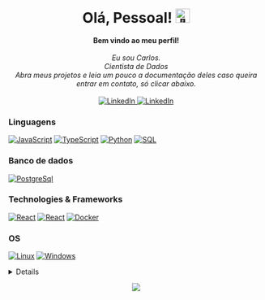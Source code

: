 <h1 align="center">Olá, Pessoal! <img src="https://github.com/wervlad/wervlad/assets/24524555/766d336d-b87d-44ba-807c-c51de2bc6b4d" width="28px" alt="👋"></h1>

<p align="center">
    <b>Bem vindo ao meu perfil!</b><br><br>
    <i>
        Eu sou Carlos.<br>
        Cientista de Dados<br>
        Abra meus projetos e leia um pouco a documentação deles caso queira entrar em contato, só clicar abaixo.<br>
    </i><br>
    <a href="https://www.linkedin.com/in/carloosf">
        <img src="https://img.shields.io/badge/linkedin-blue?style=flat-&logo=linkedin" alt="LinkedIn">
    </a>
    <a href="mailto:contato.carlossilvaf@gmail.com">
        <img src="https://img.shields.io/badge/gmail-white?style=for-the-badge-&logo=gmail" alt="LinkedIn">
    </a>
</p>

### Linguagens
[![JavaScript](https://img.shields.io/badge/javascript-black?style=for-the-badge&logo=javascript)](https://github.com/carloosf)
[![TypeScript](https://img.shields.io/badge/javascript-black?style=for-the-badge&logo=typescript)](https://github.com/carloosf)
[![Python](https://img.shields.io/badge/python-black?style=for-the-badge&logo=python)](https://github.com/carloosf)
[![SQL](https://img.shields.io/badge/sql-black?style=for-the-badge&logo=mysql)](https://github.com/carloosf)

### Banco de dados
[![PostgreSql](https://img.shields.io/badge/mysql-black?style=for-the-badge&logo=postgresql)](https://github.com/carloosf)

### Technologies & Frameworks
[![React](https://img.shields.io/badge/react-black?style=for-the-badge&logo=react)](https://github.com/carloosf)
[![React](https://img.shields.io/badge/nextjs-black?style=for-the-badge&logo=next)](https://github.com/carloosf)
[![Docker](https://img.shields.io/badge/docker-black?style=for-the-badge&logo=docker)](https://hub.docker.com/u/carloosf)

### OS
[![Linux](https://img.shields.io/badge/linux-black?style=for-the-badge&logo=Linux)](https://github.com/carloosf)
[![Windows](https://img.shields.io/badge/Windows-black?style=for-the-badge&logo=Windows)](https://github.com/carloosf)

<details>
<p align="center">
  <a href="https://github.com/carloosf">
    <img src="http://github-profile-summary-cards.vercel.app/api/cards/profile-details?username=carloosf&theme=transparent" />
  </a>
  <a href="https://github.com/carloosf">
    <img src="https://github-readme-streak-stats.herokuapp.com/?user=carloosf&hide_border=true&card_width=338&theme=transparent" />
  </a>
  <a href="https://github.com/carloosf">
    <img src="http://github-profile-summary-cards.vercel.app/api/cards/stats?username=carloosf&theme=transparent" />
  </a>
</p>
</details>

<p align="center">
  <a href="https://github.com/carloosf">
    <img src="https://komarev.com/ghpvc/?username=carloosf&color=blue&style=flat)" />
  </a>
</p>

